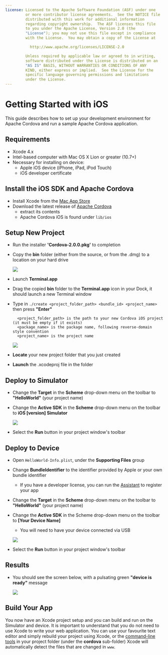 ```yaml
---
license: Licensed to the Apache Software Foundation (ASF) under one
         or more contributor license agreements.  See the NOTICE file
         distributed with this work for additional information
         regarding copyright ownership.  The ASF licenses this file
         to you under the Apache License, Version 2.0 (the
         "License"); you may not use this file except in compliance
         with the License.  You may obtain a copy of the License at

           http://www.apache.org/licenses/LICENSE-2.0

         Unless required by applicable law or agreed to in writing,
         software distributed under the License is distributed on an
         "AS IS" BASIS, WITHOUT WARRANTIES OR CONDITIONS OF ANY
         KIND, either express or implied.  See the License for the
         specific language governing permissions and limitations
         under the License.
---
```


Getting Started with iOS
========================

This guide describes how to set up your development environment for Apache Cordova and run a sample Apache Cordova application.

Requirements
------------
- Xcode 4.x
- Intel-based computer with Mac OS X Lion or greater (10.7+)
- Necessary for installing on device:
    - Apple iOS device (iPhone, iPad, iPod Touch)
    - iOS developer certificate

Install the iOS SDK and Apache Cordova
----------------------------------

- Install Xcode from the [Mac App Store](http://itunes.apple.com/us/app/xcode/id497799835?mt=12)
- Download the latest release of [Apache Cordova](http://phonegap.com/download)
    - extract its contents
    - Apache Cordova iOS is found under `lib/ios`

Setup New Project
-----------------
- Run the installer **'Cordova-2.0.0.pkg'** to completion
- Copy the **bin** folder (either from the source, or from the .dmg) to a location on your hard drive

    ![](img/guide/getting-started/ios/bin_folder.png)

- Launch **Terminal.app**
- Drag the copied **bin** folder to the **Terminal.app** icon in your Dock, it should launch a new Terminal window
- Type in `./create <project_folder_path> <bundle_id> <project_name>` then press **"Enter"**

        <project_folder_path> is the path to your new Cordova iOS project (it must be empty if it exists)
        <package_name> is the package name, following reverse-domain style convention
        <project_name> is the project name
        
    ![](img/guide/getting-started/ios/bin_create_project.png)


- **Locate** your new project folder that you just created
- **Launch** the .xcodeproj file in the folder

    
Deploy to Simulator
-------------------

- Change the **Target** in the **Scheme** drop-down menu on the toolbar to **"HelloWorld"** (your project name)
- Change the **Active SDK** in the **Scheme** drop-down menu on the toolbar to **iOS [version] Simulator**

    ![](img/guide/getting-started/ios/active_scheme_simulator.png)

- Select the **Run** button in your project window's toolbar

Deploy to Device
----------------

- Open `HelloWorld-Info.plist`, under the **Supporting Files** group
- Change **BundleIdentifier** to the identifier provided by Apple or your own bundle identifier
    - If you have a developer license, you can run the [Assistant](http://developer.apple.com/iphone/manage/overview/index.action) to register your app
- Change the **Target** in the **Scheme** drop-down menu on the toolbar to **"HelloWorld"** (your project name)
- Change the **Active SDK** in the Scheme drop-down menu on the toolbar to **[Your Device Name]**
    - You will need to have your device connected via USB

    ![](img/guide/getting-started/ios/active_scheme_device.png)
    
- Select the **Run** button in your project window's toolbar

Results
----------------
- You should see the screen below, with a pulsating green **"device is ready"** message

    ![](img/guide/getting-started/ios/HelloWorldStandard.png)
    

Build Your App
--------------

You now have an Xcode project setup and you can build and run on the Simulator and device.
It is important to understand that you do not need to use Xcode to write your web application.
You can use your favourite text editor and simply rebuild your project using Xcode, or the [command-line tools](guide_command-line_index.md.html#Command-Line%20Usage) in your project folder (under the **cordova** sub-folder)
Xcode will automatically detect the files that are changed in `www`.
